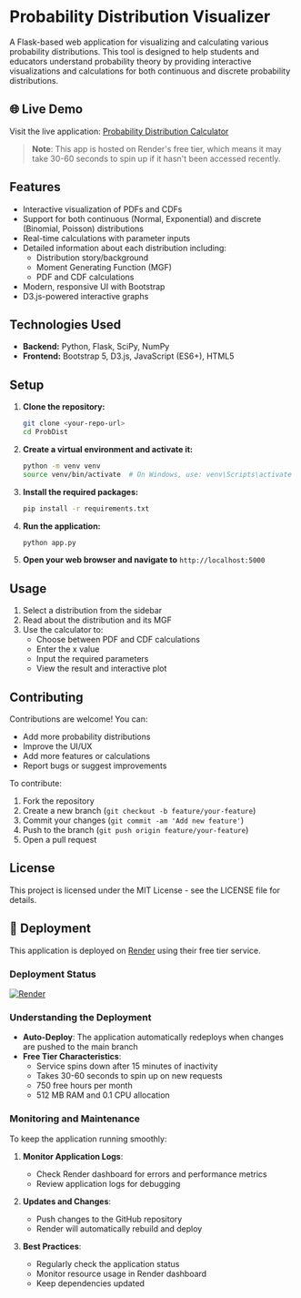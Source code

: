 # Probability Distribution Visualizer

A Flask-based web application for visualizing and calculating various probability distributions. This tool is designed to help students and educators understand probability theory by providing interactive visualizations and calculations for both continuous and discrete probability distributions.

## 🌐 Live Demo

Visit the live application: [Probability Distribution Calculator](https://probability-dist-calculator.onrender.com)

> **Note**: This app is hosted on Render's free tier, which means it may take 30-60 seconds to spin up if it hasn't been accessed recently.

## Features

- Interactive visualization of PDFs and CDFs
- Support for both continuous (Normal, Exponential) and discrete (Binomial, Poisson) distributions
- Real-time calculations with parameter inputs
- Detailed information about each distribution including:
  - Distribution story/background
  - Moment Generating Function (MGF)
  - PDF and CDF calculations
- Modern, responsive UI with Bootstrap
- D3.js-powered interactive graphs

## Technologies Used

- **Backend:** Python, Flask, SciPy, NumPy
- **Frontend:** Bootstrap 5, D3.js, JavaScript (ES6+), HTML5

## Setup

1. **Clone the repository:**
   ```bash
   git clone <your-repo-url>
   cd ProbDist
   ```
2. **Create a virtual environment and activate it:**
   ```bash
   python -m venv venv
   source venv/bin/activate  # On Windows, use: venv\Scripts\activate
   ```
3. **Install the required packages:**
   ```bash
   pip install -r requirements.txt
   ```
4. **Run the application:**
   ```bash
   python app.py
   ```
5. **Open your web browser and navigate to** `http://localhost:5000`

## Usage

1. Select a distribution from the sidebar
2. Read about the distribution and its MGF
3. Use the calculator to:
   - Choose between PDF and CDF calculations
   - Enter the x value
   - Input the required parameters
   - View the result and interactive plot

## Contributing

Contributions are welcome! You can:

- Add more probability distributions
- Improve the UI/UX
- Add more features or calculations
- Report bugs or suggest improvements

To contribute:

1. Fork the repository
2. Create a new branch (`git checkout -b feature/your-feature`)
3. Commit your changes (`git commit -am 'Add new feature'`)
4. Push to the branch (`git push origin feature/your-feature`)
5. Open a pull request

## License

This project is licensed under the MIT License - see the LICENSE file for details.

## 🚀 Deployment

This application is deployed on [Render](https://render.com) using their free tier service.

### Deployment Status

[![Render](https://img.shields.io/badge/Render-%46E3B7.svg?style=for-the-badge&logo=render&logoColor=white)](https://probability-dist-calculator.onrender.com)

### Understanding the Deployment

- **Auto-Deploy**: The application automatically redeploys when changes are pushed to the main branch
- **Free Tier Characteristics**:
  - Service spins down after 15 minutes of inactivity
  - Takes 30-60 seconds to spin up on new requests
  - 750 free hours per month
  - 512 MB RAM and 0.1 CPU allocation

### Monitoring and Maintenance

To keep the application running smoothly:

1. **Monitor Application Logs**:

   - Check Render dashboard for errors and performance metrics
   - Review application logs for debugging

2. **Updates and Changes**:

   - Push changes to the GitHub repository
   - Render will automatically rebuild and deploy

3. **Best Practices**:
   - Regularly check the application status
   - Monitor resource usage in Render dashboard
   - Keep dependencies updated
